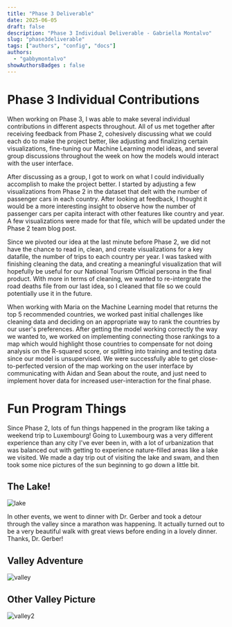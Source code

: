 ```yaml
---
title: "Phase 3 Deliverable"
date: 2025-06-05
draft: false
description: "Phase 3 Individual Deliverable - Gabriella Montalvo"
slug: "phase3deliverable"
tags: ["authors", "config", "docs"]
authors:
  - "gabbymontalvo"
showAuthorsBadges : false
---
```


# Phase 3 Individual Contributions

When working on Phase 3, I was able to make several individual contributions in different aspects throughout. All of us met together after receiving feedback from Phase 2, cohesively discussing what we could each do to make the project better, like adjusting and finalizing certain visualizations, fine-tuning our Machine Learning model ideas, and several group discussions throughout the week on how the models would interact with the user interface.

After discussing as a group, I got to work on what I could individually accomplish to make the project better. I started by adjusting a few visualizations from Phase 2 in the dataset that delt with the number of passenger cars in each country. After looking at feedback, I thought it would be a more interesting insight to observe how the number of passenger cars per capita interact with other features like country and year. A few visualizations were made for that file, which will be updated under the Phase 2 team blog post.

Since we pivoted our idea at the last minute before Phase 2, we did not have the chance to read in, clean, and create visualizations for a key datafile, the number of trips to each country per year. I was tasked with finishing cleaning the data, and creating a meaningful visualization that will hopefully be useful for our National Tourism Official persona in the final product. With more in terms of cleaning, we wanted to re-intergrate the road deaths file from our last idea, so I cleaned that file so we could potentially use it in the future. 

When working with Maria on the Machine Learning model that returns the top 5 recommended countries, we worked past initial challenges like cleaning data and deciding on an appropriate way to rank the countries by our user's preferences. After getting the model working correctly the way we wanted to, we worked on implementing connecting those rankings to a map which would highlight those countries to compensate for not doing analysis on the R-squared score, or splitting into training and testing data since our model is unsupervised. We were successfully able to get close-to-perfected version of the map working on the user interface by communicating with Aidan and Sean about the route, and just need to implement hover data for increased user-interaction for the final phase.

# Fun Program Things

Since Phase 2, lots of fun things happened in the program like taking a weekend trip to Luxembourg! Going to Luxembourg was a very different experience than any city I've ever been in, with a lot of urbanization that was balanced out with getting to experience nature-filled areas like a lake we visited. We made a day trip out of visiting the lake and swam, and then took some nice pictures of the sun beginning to go down a little bit.

## The Lake!
![lake](lake.jpeg)


In other events, we went to dinner with Dr. Gerber and took a detour through the valley since a marathon was happening. It actually turned out to be a very beautiful walk with great views before ending in a lovely dinner. Thanks, Dr. Gerber!

## Valley Adventure
![valley](hike_with_gerbs.jpeg)

## Other Valley Picture
![valley2](hike_with_gerbs2.jpeg)